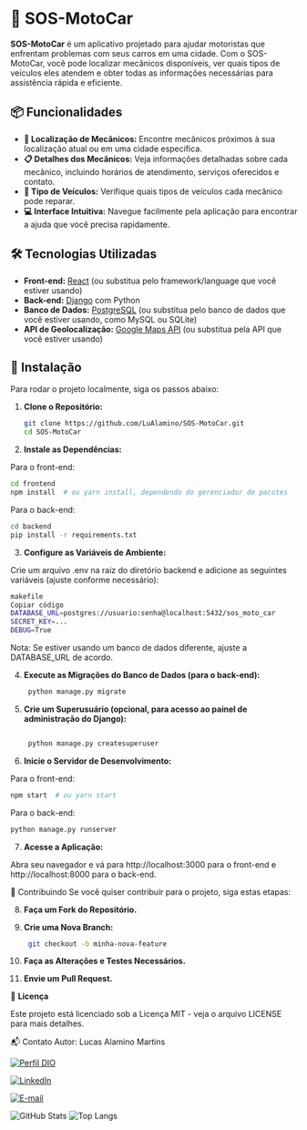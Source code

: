 # 🚗 SOS-MotoCar

**SOS-MotoCar** é um aplicativo projetado para ajudar motoristas que enfrentam problemas com seus carros em uma cidade. Com o SOS-MotoCar, você pode localizar mecânicos disponíveis, ver quais tipos de veículos eles atendem e obter todas as informações necessárias para assistência rápida e eficiente.

## 📦 Funcionalidades

- **🔧 Localização de Mecânicos:** Encontre mecânicos próximos à sua localização atual ou em uma cidade específica.
- **📋 Detalhes dos Mecânicos:** Veja informações detalhadas sobre cada mecânico, incluindo horários de atendimento, serviços oferecidos e contato.
- **🚗 Tipo de Veículos:** Verifique quais tipos de veículos cada mecânico pode reparar.
- **💻 Interface Intuitiva:** Navegue facilmente pela aplicação para encontrar a ajuda que você precisa rapidamente.

## 🛠 Tecnologias Utilizadas

- **Front-end:** [React](https://reactjs.org/) (ou substitua pelo framework/language que você estiver usando)
- **Back-end:** [Django](https://www.djangoproject.com/) com Python
- **Banco de Dados:** [PostgreSQL](https://www.postgresql.org/) (ou substitua pelo banco de dados que você estiver usando, como MySQL ou SQLite)
- **API de Geolocalização:** [Google Maps API](https://developers.google.com/maps) (ou substitua pela API que você estiver usando)

## 🚀 Instalação

Para rodar o projeto localmente, siga os passos abaixo:

1. **Clone o Repositório:**

   ```sh
   git clone https://github.com/LuAlamino/SOS-MotoCar.git
   cd SOS-MotoCar
2. **Instale as Dependências:**

Para o front-end:
   ```sh
 cd frontend
npm install  # ou yarn install, dependendo do gerenciador de pacotes
   ```



Para o back-end:
   ```sh
cd backend
pip install -r requirements.txt
   ```

3. **Configure as Variáveis de Ambiente:**

Crie um arquivo .env na raiz do diretório backend e adicione as seguintes variáveis (ajuste conforme necessário):
   ```sh
makefile
Copiar código
DATABASE_URL=postgres://usuario:senha@localhost:5432/sos_moto_car
SECRET_KEY=...
DEBUG=True
   ```
Nota: Se estiver usando um banco de dados diferente, ajuste a DATABASE_URL de acordo.

4. **Execute as Migrações do Banco de Dados (para o back-end):**


   ```sh
    python manage.py migrate


5. **Crie um Superusuário (opcional, para acesso ao painel de administração do Django):**


   ```sh

    python manage.py createsuperuser
   ```

6. **Inicie o Servidor de Desenvolvimento:**

Para o front-end:

   ```sh
npm start  # ou yarn start
   ```

Para o back-end:

   ```sh
python manage.py runserver
   ```

7. **Acesse a Aplicação:**

Abra seu navegador e vá para http://localhost:3000 para o front-end e http://localhost:8000 para o back-end.

🤝 Contribuindo
Se você quiser contribuir para o projeto, siga estas etapas:

8. **Faça um Fork do Repositório.**

9. **Crie uma Nova Branch:**


   ```sh
    git checkout -b minha-nova-feature

10. **Faça as Alterações e Testes Necessários.**

11. **Envie um Pull Request.**

📜 **Licença**

Este projeto está licenciado sob a Licença MIT - veja o arquivo LICENSE para mais detalhes.

📬 Contato
Autor: Lucas Alamino Martins

[![Perfil DIO](https://img.shields.io/badge/-Meu%20Perfil%20na%20DIO-30A3DC?style=for-the-badge)](https://web.dio.me/users/alaminolucas/)

[![LinkedIn](https://img.shields.io/badge/-LinkedIn-000?style=for-the-badge&logo=linkedin&logoColor=30A3DC)](www.linkedin.com/in/lucas-alamino-martins/)

[![E-mail](https://img.shields.io/badge/-Email-000?style=for-the-badge&logo=microsoft-outlook&logoColor=E94D5F)](mailto:alaminolucas@gmail.com)

![GitHub Stats](https://github-readme-stats.vercel.app/api?username=LuAlamino&theme=transparent&bg_color=000&border_color=30A3DC&show_icons=true&icon_color=30A3DC&title_color=E94D5F&text_color=FFF)
![Top Langs](https://github-readme-stats-git-masterrstaa-rickstaa.vercel.app/api/top-langs/?username=LuAlamino&layout=compact&bg_color=000&border_color=30A3DC&title_color=E94D5F&text_color=FFF)